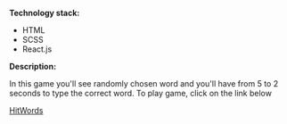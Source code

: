 <strong>Technology stack:</strong>
<ul><li>HTML</li>
  <li>SCSS</li>
  <li>React.js</li>
</ul>

<strong>Description:</strong>
<p>In this game you'll see randomly chosen word and you'll have from 5 to 2 seconds to type the correct word. To play game, click on the link below </p>
<a href="https://hit-words.netlify.com/" target="_blank">HitWords</a>
